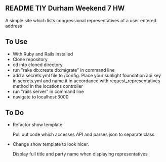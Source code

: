 README TIY Durham Weekend 7 HW
------------------------------
A simple site which lists congressional representatives of a user entered address

To Use
------------------------------
- With Ruby and Rails installed
- Clone repository
- cd into cloned directory
- run "rake db:create db:migrate" in command line
- add a secrets.yml file to /config. Place your sunlight foundation api key in secrets.yml and name it in accordance with request_representatives method in the locations controller
- run "rails server" in command line
- navigate to localhost:3000

To Do
------------------------------
- Refactor show template

  Pull out code which accesses API and parses json to separate class
- Change show template to look nicer.

  Display full title and party name when displaying representatives
